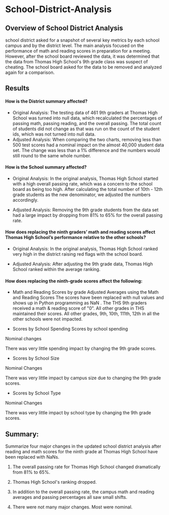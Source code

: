 # School-District-Analysis
## Overview of School District Analysis
 school district asked for a snapshot of several key metrics by each school campus and by the district level. The main analysis focused on the performance of math and reading scores in preparation for a meeting. However, after the school board reviewed the data, it was determined that the data from Thomas High School's 9th grade class was suspect of cheating. The school board asked for the data to be removed and analyzed again for a comparison.
## Results
#### How is the District summary affected?
- Original Analysis:
The testing data of 461 9th graders at Thomas High School was turned into null data, which recalculated the percentages of passing math, passing reading, and the overall passing. The total count of students did not change as that was run on the count of the student ids, which was not turned into null data.
- Adjusted Analysis:
When comparing the two charts, removing less than 500 test scores had a nominal impact on the almost 40,000 student data set. The change was less than a 1% difference and the numbers would still round to the same whole number.

#### How is the School summary affected?
- Original Analysis:
In the original analysis, Thomas High School started with a high overall passing rate, which was a concern to the school board as being too high. After calculating the total number of 10th - 12th grade students as the new denominator, we adjusted the numbers accordingly.

- Adjusted Analysis:
Removing the 9th grade students from the data set had a large impact by dropping from 81% to 65% for the overall passing rate.

#### How does replacing the ninth graders’ math and reading scores affect Thomas High School’s performance relative to the other schools?
- Original Analysis:
In the original analysis, Thomas High School ranked very high in the district raising red flags with the school board.

- Adjusted Analysis:
After adjusting the 9th grade data, Thomas High School ranked within the average ranking.


#### How does replacing the ninth-grade scores affect the following:
- Math and Reading Scores by grade
Adjusted Averages using the Math and Reading Scores
The  scores have been replaced with null values and shows up in Python programming as NaN .
The THS 9th graders received a math & reading score of "0".
All other grades in THS maintained their scores.
All other grades, 9th, 10th, 111th, 12th in all the other schools were not impacted.

- Scores by School Spending
Scores by school spending

Nominal changes

There was very little spending impact by changing the 9th grade scores.

- Scores by School Size

Nominal Changes

There was very little impact by campus size due to changing the 9th grade scores.

- Scores by School Type

Nominal Changes

There was very little impact by school type by changing the 9th grade scores.

## Summary:
Summarize four major changes in the updated school district analysis after reading and math scores for the ninth grade at Thomas High School have been replaced with NaNs.

1. The overall passing rate for Thomas High School changed dramatically from 81% to 65%.

2. Thomas High School's ranking dropped.

3. In addition to the overall passing rate, the campus math and reading averages and passing percentages all saw small shifts.

4. There were not many major changes. Most were nominal.
